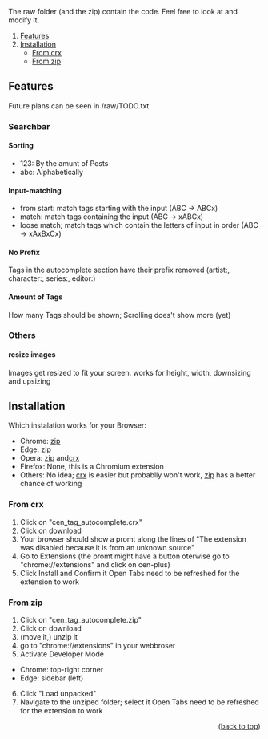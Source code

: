 <a name="readme-top"></a>
The raw folder (and the zip) contain the code. Feel free to look at and modify it.

<!-- TABLE OF CONTENTS -->
<ol>
   <li><a href="#features">Features</a></li>
   <li>
   <a href="#installation">Installation</a>
   <ul>
      <li><a href="#from crx">From crx</a></li>
      <li><a href="#from zip">From zip</a></li>
   </ul>
   </li>
</ol>

<!-- ABOUT THE PROJECT -->
## Features
Future plans can be seen in /raw/TODO.txt

### Searchbar
#### Sorting
* 123: By the amunt of Posts
* abc: Alphabetically
#### Input-matching
* from start: match tags starting with the input (ABC -> ABCx)
* match: match tags containing the input (ABC -> xABCx)
* loose match; match tags which contain the letters of input in order (ABC -> xAxBxCx)
#### No Prefix
Tags in the autocomplete section have their prefix removed (artist:, character:, series:, editor:)
#### Amount of Tags
How many Tags should be shown;
Scrolling does't show more (yet)

### Others
#### resize images
Images get resized to fit your screen. works for height, width, downsizing and upsizing

<!-- Installation -->
## Installation
Which instalation works for your Browser:
* Chrome: <a href="#from zip">zip</a>
* Edge: <a href="#from zip">zip</a>
* Opera: <a href="#from zip">zip</a> and<a href="#from crx">crx</a>
* Firefox: None, this is a Chromium extension
* Others: No idea; <a href="#from crx">crx</a> is easier but probablly won't work, <a href="#from zip">zip</a> has a better chance of working

### From crx

1. Click on "cen_tag_autocomplete.crx"
2. Click on download
3. Your browser should show a promt along the lines of 
   "The extension was disabled because it is from an unknown source"
4. Go to Extensions (the promt might have a button
   oterwise go to "chrome://extensions" and click on cen-plus)
5. Click Install and Confirm it
Open Tabs need to be refreshed for the extension to work

### From zip

1. Click on "cen_tag_autocomplete.zip"
2. Click on download
3. (move it,) unzip it
4. go to "chrome://extensions" in your webbroser
5. Activate Developer Mode 
* Chrome: top-right corner
* Edge: sidebar (left)
6. Click "Load unpacked"
7. Navigate to the unziped folder; select it
Open Tabs need to be refreshed for the extension to work

<p align="right">(<a href="#readme-top">back to top</a>)</p>
